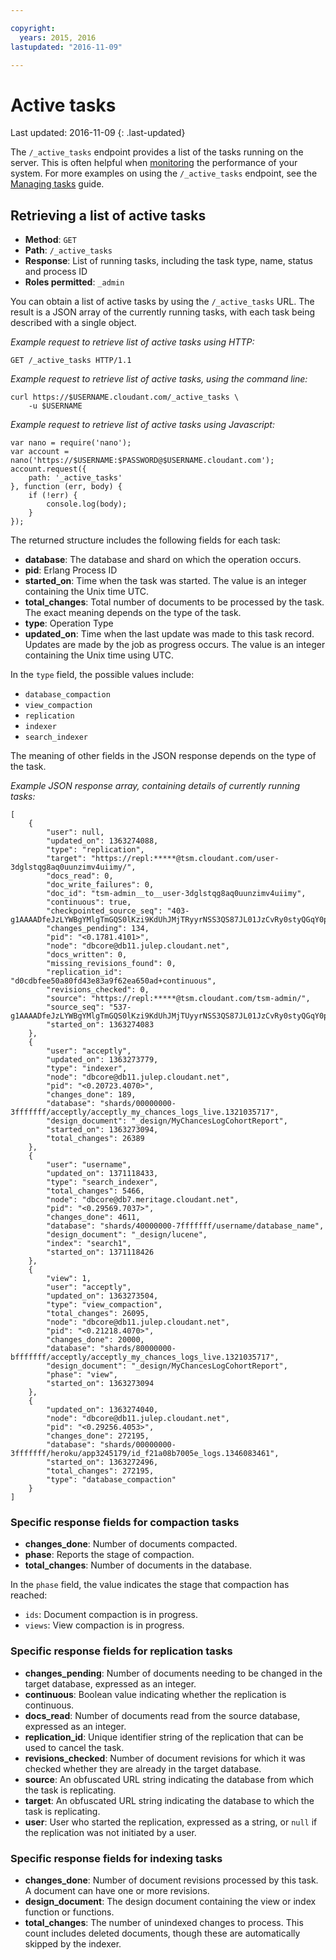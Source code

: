 ```yaml
---

copyright:
  years: 2015, 2016
lastupdated: "2016-11-09"

---
```


# Active tasks

Last updated: 2016-11-09
{: .last-updated}

The `/_active_tasks` endpoint provides a list of the tasks running on the server.
This is often helpful when [monitoring](monitoring.html) the performance of your system.
For more examples on using the `/_active_tasks` endpoint,
see the [Managing tasks](../guides/managing_tasks.html) guide.

## Retrieving a list of active tasks

-   **Method**: `GET`
-   **Path**: `/_active_tasks`
-   **Response**: List of running tasks, including the task type, name, status and process ID
-   **Roles permitted**: `_admin`

You can obtain a list of active tasks by using the `/_active_tasks` URL.
The result is a JSON array of the currently running tasks,
with each task being described with a single object.

_Example request to retrieve list of active tasks using HTTP:_

	GET /_active_tasks HTTP/1.1

_Example request to retrieve list of active tasks, using the command line:_

	curl https://$USERNAME.cloudant.com/_active_tasks \
		-u $USERNAME

_Example request to retrieve list of active tasks using Javascript:_

	var nano = require('nano');
	var account = nano('https://$USERNAME:$PASSWORD@$USERNAME.cloudant.com');
	account.request({
		path: '_active_tasks'
	}, function (err, body) {
		if (!err) {
			console.log(body);
		}
	});

The returned structure includes the following fields for each task:

-   **database**: The database and shard on which the operation occurs.
-   **pid**: Erlang Process ID
-   **started_on**: Time when the task was started. The value is an integer containing the Unix time UTC.
-   **total_changes**: Total number of documents to be processed by the task. The exact meaning depends on the type of the task.
-   **type**: Operation Type
-   **updated_on**: Time when the last update was made to this task record. Updates are made by the job as progress occurs. The value is an integer containing the Unix time using UTC.

In the `type` field,
the possible values include:

-   `database_compaction`
-   `view_compaction`
-   `replication`
-   `indexer`
-   `search_indexer`

The meaning of other fields in the JSON response depends on the type of the task.

_Example JSON response array,
containing details of currently running tasks:_

	[
		{
			"user": null,
			"updated_on": 1363274088,
			"type": "replication",
			"target": "https://repl:*****@tsm.cloudant.com/user-3dglstqg8aq0uunzimv4uiimy/",
			"docs_read": 0,
			"doc_write_failures": 0,
			"doc_id": "tsm-admin__to__user-3dglstqg8aq0uunzimv4uiimy",
			"continuous": true,
			"checkpointed_source_seq": "403-g1AAAADfeJzLYWBgYMlgTmGQS0lKzi9KdUhJMjTRyyrNSS3QS87JL01JzCvRy0styQGqY0pkSLL___9_VmIymg5TXDqSHIBkUj1YUxyaJkNcmvJYgCRDA5AC6tuflZhGrPsgGg9ANAJtzMkCAPFSStc",
			"changes_pending": 134,
			"pid": "<0.1781.4101>",
			"node": "dbcore@db11.julep.cloudant.net",
			"docs_written": 0,
			"missing_revisions_found": 0,
			"replication_id": "d0cdbfee50a80fd43e83a9f62ea650ad+continuous",
			"revisions_checked": 0,
			"source": "https://repl:*****@tsm.cloudant.com/tsm-admin/",
			"source_seq": "537-g1AAAADfeJzLYWBgYMlgTmGQS0lKzi9KdUhJMjTUyyrNSS3QS87JL01JzCvRy0styQGqY0pkSLL___9_VmI9mg4jXDqSHIBkUj1WTTityWMBkgwNQAqob39WYhextkE0HoBoBNo4MQsAFuVLVQ",
			"started_on": 1363274083
		},
		{
			"user": "acceptly",
			"updated_on": 1363273779,
			"type": "indexer",
			"node": "dbcore@db11.julep.cloudant.net",
			"pid": "<0.20723.4070>",
			"changes_done": 189,
			"database": "shards/00000000-3fffffff/acceptly/acceptly_my_chances_logs_live.1321035717",
			"design_document": "_design/MyChancesLogCohortReport",
			"started_on": 1363273094,
			"total_changes": 26389
		},
		{
			"user": "username",
			"updated_on": 1371118433,
			"type": "search_indexer",
			"total_changes": 5466,
			"node": "dbcore@db7.meritage.cloudant.net",
			"pid": "<0.29569.7037>",
			"changes_done": 4611,
			"database": "shards/40000000-7fffffff/username/database_name",
			"design_document": "_design/lucene",
			"index": "search1",
			"started_on": 1371118426
		},
		{
			"view": 1,
			"user": "acceptly",
			"updated_on": 1363273504,
			"type": "view_compaction",
			"total_changes": 26095,
			"node": "dbcore@db11.julep.cloudant.net",
			"pid": "<0.21218.4070>",
			"changes_done": 20000,
			"database": "shards/80000000-bfffffff/acceptly/acceptly_my_chances_logs_live.1321035717",
			"design_document": "_design/MyChancesLogCohortReport",
			"phase": "view",
			"started_on": 1363273094
		},
		{
			"updated_on": 1363274040,
			"node": "dbcore@db11.julep.cloudant.net",
			"pid": "<0.29256.4053>",
			"changes_done": 272195,
			"database": "shards/00000000-3fffffff/heroku/app3245179/id_f21a08b7005e_logs.1346083461",
			"started_on": 1363272496,
			"total_changes": 272195,
			"type": "database_compaction"
		}
	]

### Specific response fields for compaction tasks

-   **changes_done**: Number of documents compacted.
-   **phase**: Reports the stage of compaction.
-   **total_changes**: Number of documents in the database.

In the `phase` field, the value indicates the stage that compaction has reached:

-   `ids`: Document compaction is in progress.
-   `views`: View compaction is in progress.

### Specific response fields for replication tasks

-   **changes_pending**: Number of documents needing to be changed in the target database, expressed as an integer.
-   **continuous**: Boolean value indicating whether the replication is continuous.
-   **docs_read**: Number of documents read from the source database, expressed as an integer.
-   **replication_id**: Unique identifier string of the replication that can be used to cancel the task.
-   **revisions_checked**: Number of document revisions for which it was checked whether they are already in the target database.
-   **source**: An obfuscated URL string indicating the database from which the task is replicating.
-   **target**: An obfuscated URL string indicating the database to which the task is replicating.
-   **user**: User who started the replication, expressed as a string, or `null` if the replication was not initiated by a user.

### Specific response fields for indexing tasks

-   **changes_done**: Number of document revisions processed by this task. A document can have one or more revisions.
-   **design_document**: The design document containing the view or index function or functions.
-   **total_changes**: The number of unindexed changes to process. This count includes deleted documents, though these are automatically skipped by the indexer.
